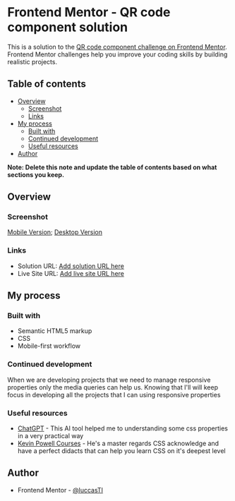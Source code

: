 # Frontend Mentor - QR code component solution

This is a solution to the [QR code component challenge on Frontend Mentor](https://www.frontendmentor.io/challenges/qr-code-component-iux_sIO_H). Frontend Mentor challenges help you improve your coding skills by building realistic projects. 

## Table of contents

- [Overview](#overview)
  - [Screenshot](#screenshot)
  - [Links](#links)
- [My process](#my-process)
  - [Built with](#built-with)
  - [Continued development](#continued-development)
  - [Useful resources](#useful-resources)
- [Author](#author)

**Note: Delete this note and update the table of contents based on what sections you keep.**

## Overview

### Screenshot

[Mobile Version](../screenshots/mobile.png);
[Desktop Version](../screenshots/desktop.png)



### Links

- Solution URL: [Add solution URL here](https://your-solution-url.com)
- Live Site URL: [Add live site URL here](https://your-live-site-url.com)

## My process

### Built with

- Semantic HTML5 markup
- CSS
- Mobile-first workflow


### Continued development

When we are developing projects that we need to manage responsive properties only the media queries can help us.
Knowing that I'll will keep focus in developing all the projects that I can using responsive properties

### Useful resources

- [ChatGPT](https://chat.openai.com/) - This AI tool helped me to understanding some css properties in a very practical way
- [Kevin Powell Courses](https://courses.kevinpowell.co/) - He's a master regards CSS acknowledge and have a perfect didacts that can help you learn CSS on it's deepest level


## Author


- Frontend Mentor - [@luccasTI](https://www.frontendmentor.io/profile/luccasTI)

